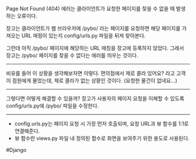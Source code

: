 Page Not Found (404) 에러는 클라이언트가 요청한 페이지를 찾을 수 없을 때 발생하는 오류이다.

장고는 클라이언트가 웹 브라우저에 /pybo/ 라는 페이지를 요청하면 해당 페이지를 가져오는 URL 매핑이 있는지 config/urls.py 파일을 뒤져 찾아본다.

그런데 아직 /pybo/ 페이지에 해당하는 URL 매칭을 장고에 등록하지 않았다. 그래서 장고는 /pybo/ 페이지를 찾을 수 없다는 에러를 띄우는 것이다.

---

비유를 들어 이 상황을 생각해보자면 이렇다. 편의점에서 제로 콜라 있어요? 라고 고객이 점원에게 물었는데, 제로 콜라가 없는 상황인 것이다. (요청한 물건이 없네요...)

---

그렇다면 어떻게 해결할 수 있을까? 장고가 사용자의 페이지 요청을 이해할 수 있도록 config/urls.py에 /pybo/ 파일을 수정한다.

---

- config.urls.py는 페이지 요청 시 가장 먼저 호출되며, 요청 URL과 뷰 함수를 1:1로 연결해준다.
- 뷰 함수란 views.py 파일 내 정의된 함수로 화면을 보여주기 위한 용도로 사용된다.


#Django
